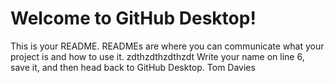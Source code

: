 # Welcome to GitHub Desktop!

This is your README. READMEs are where you can communicate what your project is and how to use it.
zdthzdthzdthzdt
Write your name on line 6, save it, and then head back to GitHub Desktop.
Tom Davies
